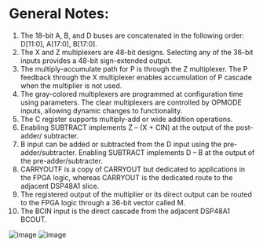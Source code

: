 # General Notes:
1. The 18-bit A, B, and D buses are concatenated in the following order: D[11:0], A[17:0], 
B[17:0].
2. The X and Z multiplexers are 48-bit designs. Selecting any of the 36-bit inputs provides 
a 48-bit sign-extended output.
3. The multiply-accumulate path for P is through the Z multiplexer. The P feedback 
through the X multiplexer enables accumulation of P cascade when the multiplier is 
not used.
4. The gray-colored multiplexers are programmed at configuration time using parameters. 
The clear multiplexers are controlled by OPMODE inputs, allowing dynamic changes to 
functionality.
5. The C register supports multiply-add or wide addition operations.
6. Enabling SUBTRACT implements Z – (X + CIN) at the output of the post-adder/ 
subtracter.
7. B input can be added or subtracted from the D input using the pre-adder/subtracter. 
Enabling SUBTRACT implements D – B at the output of the pre-adder/subtracter.
8. CARRYOUTF is a copy of CARRYOUT but dedicated to applications in the FPGA 
logic, whereas CARRYOUT is the dedicated route to the adjacent DSP48A1 slice.
9. The registered output of the multiplier or its direct output can be routed to the FPGA 
logic through a 36-bit vector called M.
10. The BCIN input is the direct cascade from the adjacent DSP48A1 BCOUT.
    
![image](https://github.com/Ahmedwagdymohy/Spartan6-DSP48A1-Project/assets/62253674/98a4eb89-b6be-4114-8e36-c05d24f971ee)
![image](https://github.com/Ahmedwagdymohy/Spartan6-DSP48A1-Project/assets/62253674/ddb086aa-4b2a-45ff-a538-6e5a0fae73f7)

